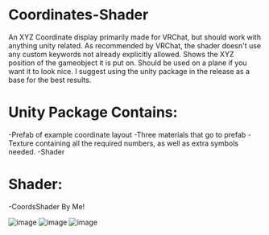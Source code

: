 # Coordinates-Shader
An XYZ Coordinate display primarily made for VRChat, but should work with anything unity related.
As recommended by VRChat, the shader doesn't use any custom keywords not already explicitly allowed.
Shows the XYZ position of the gameobject it is put on. Should be used on a plane if you want it to look nice.
I suggest using the unity package in the release as a base for the best results.

# Unity Package Contains:
-Prefab of example coordinate layout
-Three materials that go to prefab
-Texture containing all the required numbers, as well as extra symbols needed.
-Shader

# Shader:
-CoordsShader By Me!


![image](https://github.com/user-attachments/assets/6d34237a-559e-44f0-8bf6-6d8ae3022d53)
![image](https://github.com/user-attachments/assets/8c17ff63-15cc-45f8-b6b3-9cb306f173ff)
![image](https://github.com/user-attachments/assets/fc7fb1fa-4bcb-47ca-82de-dce31a2342e5)
